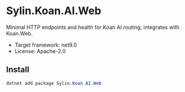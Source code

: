 # Sylin.Koan.AI.Web

Minimal HTTP endpoints and health for Koan AI routing; integrates with Koan.Web.

- Target framework: net9.0
- License: Apache-2.0

## Install

```powershell
dotnet add package Sylin.Koan.AI.Web
```
